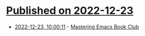 # [Published on 2022-12-23](index.md)

* [2022-12-23, 10:00:11](https://lobste.rs/s/7muzke/mastering_emacs_book_club) - [Mastering Emacs Book Club](https://susam.net/club/mastering-emacs/)

